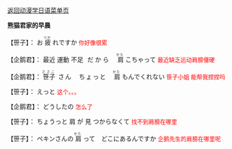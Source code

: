 [返回动漫学日语菜单页](https://sakura-jikage.github.io/notebook/#/外语/日语/动漫学日语)

**熊猫君家的早晨**

<p><ruby>
【笹子】：<rp>(</rp><rt></rt><rp>)</rp>
お<rp>(</rp><rt></rt><rp>)</rp>
疲<rp>(</rp><rt>つか</rt><rp>)</rp>
れですか<rp>(</rp><rt></rt><rp>)</rp>
<font color="red" size="2">你好像很累</font>
</ruby></p>

<p><ruby>
【企鹅君】：<rp>(</rp><rt></rt><rp>)</rp>
最近<rp>(</rp><rt></rt><rp>)</rp>
運動<rp>(</rp><rt></rt><rp>)</rp>
不足<rp>(</rp><rt></rt><rp>)</rp>
だから　<rp>(</rp><rt></rt><rp>)</rp>
肩<rp>(</rp><rt>かた</rt><rp>)</rp>
こちゃって<rp>(</rp><rt></rt><rp>)</rp>
<font color="red" size="2">最近缺乏运动肩膀僵硬</font>
</ruby></p>

<p><ruby>
【企鹅君】：<rp>(</rp><rt></rt><rp>)</rp>
笹子<rp>(</rp><rt>ささこ</rt><rp>)</rp>
さん　ちょっと　<rp>(</rp><rt></rt><rp>)</rp>
肩<rp>(</rp><rt>かた</rt><rp>)</rp>
もんでくれない<rp>(</rp><rt></rt><rp>)</rp>
<font color="red" size="2">笹子小姐 能帮我捏捏吗</font>
</ruby></p>

<p><ruby>
【笹子】：<rp>(</rp><rt></rt><rp>)</rp>
えっと<rp>(</rp><rt></rt><rp>)</rp>
<font color="red" size="2">这个。。。</font>
</ruby></p>

<p><ruby>
【企鹅君】：<rp>(</rp><rt></rt><rp>)</rp>
どうしたの<rp>(</rp><rt></rt><rp>)</rp>
<font color="red" size="2">怎么了</font>
</ruby></p>

<p><ruby>
【笹子】：<rp>(</rp><rt></rt><rp>)</rp>
ちょうっと<rp>(</rp><rt></rt><rp>)</rp>
肩<rp>(</rp><rt></rt><rp>)</rp>
が<rp>(</rp><rt></rt><rp>)</rp>
見<rp>(</rp><rt></rt><rp>)</rp>
つからなくて<rp>(</rp><rt></rt><rp>)</rp>
<font color="red" size="2">找不到肩膀在哪里</font>
</ruby></p>

<p><ruby>
【笹子】：<rp>(</rp><rt></rt><rp>)</rp>
ペキンさんの<rp>(</rp><rt></rt><rp>)</rp>
肩<rp>(</rp><rt>かた</rt><rp>)</rp>
って　どこにあるんですか<rp>(</rp><rt></rt><rp>)</rp>
<font color="red" size="2">企鹅先生的肩膀在哪里呢</font>
</ruby></p>
